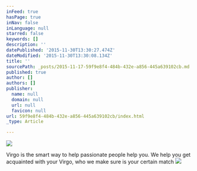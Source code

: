 ```yaml
---
inFeed: true
hasPage: true
inNav: false
inLanguage: null
starred: false
keywords: []
description: ''
datePublished: '2015-11-30T13:30:27.474Z'
dateModified: '2015-11-30T13:30:08.134Z'
title: ''
sourcePath: _posts/2015-11-17-59f9e8f4-484b-432e-a856-445a639102cb.md
published: true
author: []
authors: []
publisher:
  name: null
  domain: null
  url: null
  favicon: null
url: 59f9e8f4-484b-432e-a856-445a639102cb/index.html
_type: Article

---
```

![](https://the-grid-user-content.s3-us-west-2.amazonaws.com/494e5b2e-691a-4156-b9c0-527332854144.jpg)

Virgo is the smart way to help passionate people help you. We help you get acquainted with your Virgo, who we make sure is your certain match
![](https://the-grid-user-content.s3-us-west-2.amazonaws.com/f7be269c-c290-45c3-a859-9af905474257.jpg)